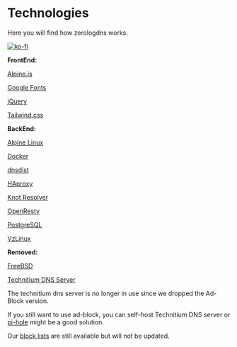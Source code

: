 # Technologies
Here you will find how zerologdns works.

[![ko-fi](https://ko-fi.com/img/githubbutton_sm.svg)](https://ko-fi.com/I3I5BWJ0K)


**FrontEnd:**

[Alpine.js](https://alpinejs.dev/)

[Google Fonts](https://fonts.google.com/)

[jQuery](https://jquery.com/)

[Tailwind.css](https://tailwindcss.com/)

**BackEnd:**

[Alpine Linux](https://github.com/alpinelinux)

[Docker](https://www.docker.com/)

[dnsdist](https://dnsdist.org/)

[HAproxy](https://github.com/haproxy/haproxy)

[Knot Resolver](https://www.knot-resolver.cz/)

[OpenResty](https://github.com/openresty/)

[PostgreSQL](https://github.com/postgres)

[VzLinux](https://vzlinux.org/)

**Removed:**

[FreeBSD](https://freebsd.org)


[Technitium DNS Server](https://github.com/TechnitiumSoftware/DnsServer)


The technitium dns server is no longer in use since we dropped the Ad-Block version.

If you still want to use ad-block, you can self-host Technitium DNS server or [pi-hole](https://pi-hole.net/) might be a good solution.

Our [block lists](https://github.com/ZeroLogDNS/Blocklists) are still available but will not be updated.





